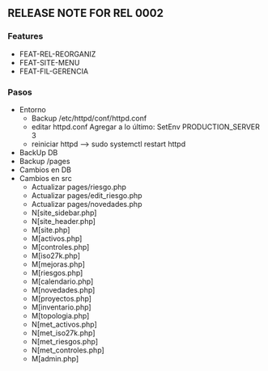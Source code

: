 ## RELEASE NOTE FOR REL 0002
### Features
- FEAT-REL-REORGANIZ
- FEAT-SITE-MENU
- FEAT-FIL-GERENCIA

### Pasos
- Entorno
    - Backup /etc/httpd/conf/httpd.conf
    - editar httpd.conf
        Agregar a lo último: SetEnv PRODUCTION_SERVER 3
    - reiniciar httpd -->  sudo systemctl restart httpd
- BackUp DB     
- Backup /pages 
- Cambios en DB
- Cambios en src
    - Actualizar pages/riesgo.php
    - Actualizar pages/edit_riesgo.php
    - Actualizar pages/novedades.php
    - N[site_sidebar.php]
    - N[site_header.php]
    - M[site.php]
    - M[activos.php]
    - M[controles.php]
    - M[iso27k.php]
    - M[mejoras.php]
    - M[riesgos.php]
    - M[calendario.php]
    - M[novedades.php]
    - M[proyectos.php]
    - M[inventario.php]
    - M[topologia.php]
    - N[met_activos.php]
    - N[met_iso27k.php]
    - N[met_riesgos.php]
    - N[met_controles.php]
    - M[admin.php]